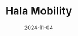 ---  
layout: startup_page  
title: "Hala Mobility"  
id: "halamobility.in"  
permalink: "/halamobilityhalamobility.in11042024/"  
website: "https://halamobility.in/"  
funding_round: "Pre-Series A"  
funding_amount: "₹51Cr"  
investors: "Srikanth Reddy, Snehith Reddy, Phani Ramineni, Rohan Bajaj, Invstt, Sarthy Angels, Bestvantage, high-net-worth individuals (HNIs), family offices"  
about: "Hala Mobility offers an EV-as-a-Service platform for e-commerce companies and gig workers in India. It partners with various EV manufacturers and provides electric vehicles for last-mile delivery services. The startup aims to promote sustainable urban transportation through its green mobility solutions."  
markets: "Transportation, E-commerce, Sustainability, Fintech, Automotive, Application Software, CleanTech, LOHAS & Wellness, Mobility Tech, SaaS, Micro-Mobility"  
hq: "Hyderabad, Telangana, India"  
founded_year: "2019"  
linkedin: "https://in.linkedin.com/company/hala-mobility"  
twitter: "https://twitter.com/HalaMobility"  
instagram: ""  
facebook: "https://www.facebook.com/halamobilityofficial"  
crunchbase: "https://www.crunchbase.com/organization/hala-mobility"  
pitchbook: "https://pitchbook.com/profiles/company/497339-56"  

date_display: "04-Nov-2024"  
date: "2024-11-04"

# SEO Optimization  
meta_title: "Hala Mobility - Pre-Series A Funding (₹51Cr)"  
meta_description: "Hala Mobility, Hala Mobility offers an EV-as-a-Service platform for e-commerce companies and gig workers in India. It partners with various EV manufacturers and prov..."  
meta_keywords: "Hala Mobility, Transportation, E-commerce, Sustainability, Fintech, Automotive, Application Software, CleanTech, LOHAS & Wellness, Mobility Tech, SaaS, Micro-Mobility, Pre-Series A funding"  
canonical_url: "https://startup.projectstartups.com/halamobilityhalamobility.in11042024/"  
---